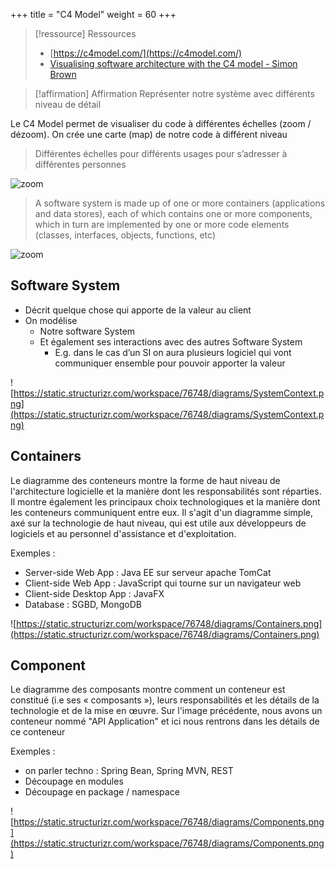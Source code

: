 +++
title = "C4 Model"
weight = 60
+++

> [!ressource] Ressources
> - [https://c4model.com/](https://c4model.com/)
> - [Visualising software architecture with the C4 model - Simon Brown](https://youtu.be/x2-rSnhpw0g)

> [!affirmation] Affirmation
> Représenter notre système avec différents niveau de détail

Le C4 Model permet de visualiser du code à différentes échelles (zoom / dézoom). On crée une carte (map) de notre code à différent niveau

> Différentes échelles pour différents usages pour s’adresser à différentes personnes

![zoom](zoom.png)

> A software system is made up of one or more containers (applications and data stores), each of which
contains one or more components, which in turn are implemented by one or more code elements (classes,
interfaces, objects, functions, etc)

![zoom](zoom2.png)

## Software System
- Décrit quelque chose qui apporte de la valeur au client
- On modélise
  - Notre software System
  - Et également ses interactions avec des autres Software System
    - E.g. dans le cas d’un SI on aura plusieurs logiciel qui vont communiquer ensemble pour pouvoir apporter la valeur

![https://static.structurizr.com/workspace/76748/diagrams/SystemContext.png](https://static.structurizr.com/workspace/76748/diagrams/SystemContext.png)

## Containers
Le diagramme des conteneurs montre la forme de haut niveau de l'architecture logicielle et la manière dont les responsabilités sont réparties. Il montre également les principaux choix technologiques et la manière dont les conteneurs communiquent entre eux. Il s'agit d'un diagramme simple, axé sur la technologie de haut niveau, qui est utile aux développeurs de logiciels et au personnel d'assistance et d'exploitation.

Exemples :
- Server-side Web App : Java EE sur serveur apache TomCat
- Client-side Web App : JavaScript qui tourne sur un navigateur web
- Client-side Desktop App : JavaFX
- Database : SGBD, MongoDB

![https://static.structurizr.com/workspace/76748/diagrams/Containers.png](https://static.structurizr.com/workspace/76748/diagrams/Containers.png)

## Component
Le diagramme des composants montre comment un conteneur est constitué (i.e ses « composants »), leurs responsabilités et les détails de la technologie et de la mise en œuvre. Sur l'image précédente, nous avons un conteneur nommé "API Application" et ici nous rentrons dans les détails de ce conteneur

Exemples :
- on parler techno : Spring Bean, Spring MVN, REST
- Découpage en modules
- Découpage en package / namespace

![https://static.structurizr.com/workspace/76748/diagrams/Components.png](https://static.structurizr.com/workspace/76748/diagrams/Components.png)
